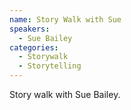 ```yaml
---
name: Story Walk with Sue
speakers:
  - Sue Bailey
categories:
  - Storywalk
  - Storytelling
---
```


Story walk with Sue Bailey.